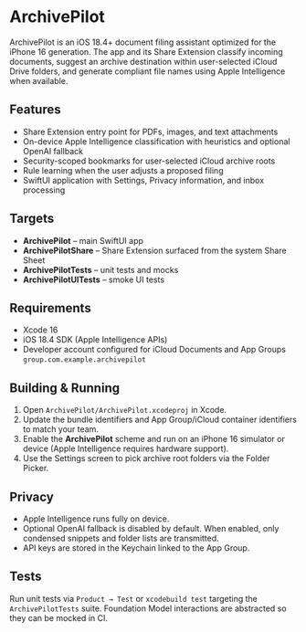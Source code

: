 # ArchivePilot

ArchivePilot is an iOS 18.4+ document filing assistant optimized for the iPhone 16 generation. The app and its Share Extension classify incoming documents, suggest an archive destination within user-selected iCloud Drive folders, and generate compliant file names using Apple Intelligence when available.

## Features

- Share Extension entry point for PDFs, images, and text attachments
- On-device Apple Intelligence classification with heuristics and optional OpenAI fallback
- Security-scoped bookmarks for user-selected iCloud archive roots
- Rule learning when the user adjusts a proposed filing
- SwiftUI application with Settings, Privacy information, and inbox processing

## Targets

- **ArchivePilot** – main SwiftUI app
- **ArchivePilotShare** – Share Extension surfaced from the system Share Sheet
- **ArchivePilotTests** – unit tests and mocks
- **ArchivePilotUITests** – smoke UI tests

## Requirements

- Xcode 16
- iOS 18.4 SDK (Apple Intelligence APIs)
- Developer account configured for iCloud Documents and App Groups `group.com.example.archivepilot`

## Building & Running

1. Open `ArchivePilot/ArchivePilot.xcodeproj` in Xcode.
2. Update the bundle identifiers and App Group/iCloud container identifiers to match your team.
3. Enable the **ArchivePilot** scheme and run on an iPhone 16 simulator or device (Apple Intelligence requires hardware support).
4. Use the Settings screen to pick archive root folders via the Folder Picker.

## Privacy

- Apple Intelligence runs fully on device.
- Optional OpenAI fallback is disabled by default. When enabled, only condensed snippets and folder lists are transmitted.
- API keys are stored in the Keychain linked to the App Group.

## Tests

Run unit tests via `Product → Test` or `xcodebuild test` targeting the `ArchivePilotTests` suite. Foundation Model interactions are abstracted so they can be mocked in CI.

